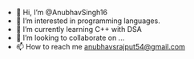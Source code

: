 - 👋 Hi, I’m @AnubhavSingh16
- 👀 I’m interested in programming languages.
- 🌱 I’m currently learning C++ with DSA
- 💞️ I’m looking to collaborate on ...
- 📫 How to reach me anubhavsrajput54@gmail.com

<!---
AnubhavSingh16/AnubhavSingh16 is a ✨ special ✨ repository because its `README.md` (this file) appears on your GitHub profile.
You can click the Preview link to take a look at your changes.
--->
